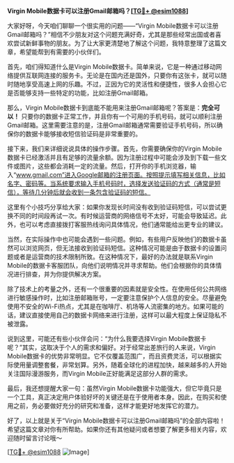 **Virgin Mobile数据卡可以注册Gmail邮箱吗？[[TG💪+ @esim1088](https://t.me/s/esim1088)]**

大家好呀，今天咱们聊聊一个很实用的问题——“Virgin Mobile数据卡可以注册Gmail邮箱吗？”相信不少朋友对这个问题充满好奇，尤其是那些经常出国或者喜欢尝试新鲜事物的朋友。为了让大家更清楚地了解这个问题，我特意整理了这篇文章，希望能帮到有需要的小伙伴们。

首先，咱们得知道什么是Virgin Mobile数据卡。简单来说，它是一种通过移动网络提供互联网连接的服务卡。无论是在国内还是国外，只要你有这张卡，就可以随时随地享受高速上网的乐趣。不过，正因为它的灵活性和便捷性，很多人会担心它是否能够支持一些特定的功能，比如注册Gmail邮箱。

那么，Virgin Mobile数据卡到底能不能用来注册Gmail邮箱呢？答案是：**完全可以！** 只要你的数据卡正常工作，并且你有一个可用的手机号码，就可以顺利注册Gmail邮箱。这里需要注意的是，注册Gmail邮箱通常需要验证手机号码，所以确保你的数据卡能够接收短信验证码是非常重要的。

接下来，我们来详细说说具体的操作步骤。首先，你需要确保你的Virgin Mobile数据卡已经激活并且有足够的流量余额。因为注册过程中可能会涉及到下载一些文件或图片，这些都会消耗一定的流量。然后，打开你的手机浏览器，输入“www.gmail.com”进入Google邮箱的注册页面。按照提示填写相关信息，比如名字、密码等。当系统要求输入手机号码时，选择发送验证码的方式（通常是短信），等待几分钟后就会收到一条包含验证码的短信。

这里有个小技巧分享给大家：如果你发现长时间没有收到验证码短信，可以尝试更换不同的时间段再试一次。有时候运营商的网络信号不太好，可能会导致延迟。此外，也可以考虑直接拨打客服热线询问具体情况，他们通常能给出更专业的建议。

当然，在实际操作中也可能会遇到一些问题。例如，有些用户反映他们的数据卡虽然可以浏览网页，但无法接收到验证码短信。这种情况可能是由于数据卡的设置问题或者是运营商的技术限制所致。在这种情况下，最好的办法就是联系Virgin Mobile的数据卡客服团队，向他们说明情况并寻求帮助。他们会根据你的具体情况进行排查，并为你提供解决方案。

除了技术上的考量之外，还有一个很重要的因素就是安全性。在使用任何公共网络进行敏感操作时，比如注册邮箱账号，一定要注意保护个人信息的安全。尽量避免使用不安全的Wi-Fi热点，尤其是在咖啡厅、机场等人流密集的地方。如果可能的话，建议直接使用自己的数据卡网络来进行注册，这样可以最大程度上保证隐私不被泄露。

说到这里，可能还有些小伙伴会问：“为什么我要选择Virgin Mobile数据卡呢？”其实，这取决于个人的需求和偏好。对于经常出差旅行的人来说，Virgin Mobile数据卡的优势非常明显。它不仅覆盖范围广，而且资费灵活，可以根据实际使用量调整套餐，非常划算。另外，随着全球化的进程加快，越来越多的人开始关注国际漫游服务，而Virgin Mobile正好能满足这部分人群的需求。

最后，我还想提醒大家一句：虽然Virgin Mobile数据卡功能强大，但它毕竟只是一个工具，真正决定用户体验好坏的关键还是在于使用者本身。因此，在购买和使用之前，务必要做好充分的研究和准备，这样才能更好地发挥它的潜力。

好了，以上就是关于“Virgin Mobile数据卡可以注册Gmail邮箱吗”的全部内容啦！希望这篇文章对你有所帮助。如果你还有其他疑问或者想要了解更多相关内容，欢迎随时留言讨论哦～ 

[[TG💪+ @esim1088](https://t.me/s/esim1088) ![Image](https://i.postimg.cc/4NQfJmqS/Snipaste-2025-05-13-00-14-12.png)]